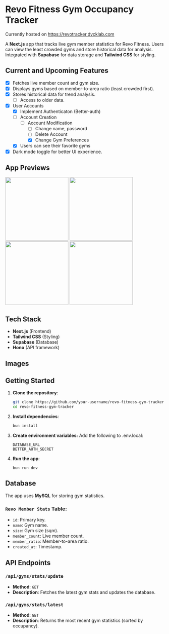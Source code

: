 # Revo Fitness Gym Occupancy Tracker

Currently hosted on https://revotracker.dvcklab.com

A **Next.js** app that tracks live gym member statistics for Revo Fitness. Users can view the least crowded gyms and store historical data for analysis. Integrated with **Supabase** for data storage and **Tailwind CSS** for styling.

## Current and Upcoming Features

- [x] Fetches live member count and gym size.
- [x] Displays gyms based on member-to-area ratio (least crowded first).
- [x] Stores historical data for trend analysis.
  - [ ] Access to older data.
- [x] User Accounts
  - [x] Implement Authenticaton (Better-auth)
  - [ ] Account Creation
    - [ ] Account Modification
      - [ ] Change name, password
      - [ ] Delete Account
      - [x] Change Gym Preferences 
  - [x] Users can see their favorite gyms
- [x] Dark mode toggle for better UI experience.

## App Previews

<img src="https://github.com/user-attachments/assets/d8f9441f-7c61-47ce-87c9-242875bae910" width="200">
<img src="https://github.com/user-attachments/assets/b419ed44-47dc-4212-a7b0-d90d82895fff" width="200">
<img src="https://github.com/user-attachments/assets/bc81f6ae-a9da-43ba-8cf8-e6ea57821e58" width="200">
<img src="https://github.com/user-attachments/assets/3e1e779d-a3ad-45cc-9f14-adf72bfe68af" width="200">



## Tech Stack

- **Next.js** (Frontend)
- **Tailwind CSS** (Styling)
- **Supabase** (Database)
- **Hono** (API framework)
## Images


## Getting Started

1. **Clone the repository**:
   ```bash
   git clone https://github.com/your-username/revo-fitness-gym-tracker.git
   cd revo-fitness-gym-tracker
   ```
2. **Install dependencies**:
   ```bash
   bun install
   ```
3. **Create environment variables:** Add the following to .env.local:
   ```
   DATABASE_URL
   BETTER_AUTH_SECRET
   ```
4. **Run the app**:
   ```
   bun run dev
   ```

## Database

The app uses **MySQL** for storing gym statistics.

### `Revo Member Stats` Table:

- `id`: Primary key.
- `name`: Gym name.
- `size`: Gym size (sqm).
- `member_count`: Live member count.
- `member_ratio`: Member-to-area ratio.
- `created_at`: Timestamp.

## API Endpoints

### `/api/gyms/stats/update`

- **Method**: `GET`
- **Description**: Fetches the latest gym stats and updates the database.

### `/api/gyms/stats/latest`

- **Method**: `GET`
- **Description**: Returns the most recent gym statistics (sorted by occupancy).
